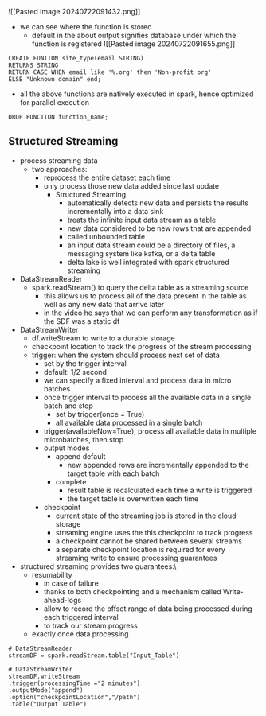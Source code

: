 ![[Pasted image 20240722091432.png]]
- we can see where the function is stored
	- default in the about output signifies database under which the function is registered
![[Pasted image 20240722091655.png]]

```
CREATE FUNTION site_type(email STRING)
RETURNS STRING
RETURN CASE WHEN email like '%.org' then 'Non-profit org'
ELSE "Unknown domain" end;
```

- all the above functions are natively executed in spark, hence optimized for parallel execution
```
DROP FUNCTION function_name;
```

## Structured Streaming
- process streaming data
	- two approaches:
		- reprocess the entire dataset each time
		- only process those new data added since last update
			- Structured Streaming
				- automatically detects new data and persists the results incrementally into a data sink
				- treats the infinite input data stream as a table
				- new data considered to be new rows that are appended
				- called unbounded table
				- an input data stream could be a directory of files, a messaging system like kafka, or a delta table
				- delta lake is well integrated with spark structured streaming
- DataStreamReader
	- spark.readStream() to query the delta table as a streaming source
		- this allows us to process all of the data present in the table as well as any new data that arrive later
		- in the video he says that we can perform any transformation as if the SDF was a static df
- DataStreamWriter
	- df.writeStream to write to a durable storage
	- checkpoint location to track the progress of the stream processing
	- trigger: when the system should process next set of data
		- set by the trigger interval
		- default: 1/2 second
		- we can specify a fixed interval and process data in micro batches
		- once trigger interval to process all the available data in a single batch and stop
			- set by trigger(once = True)
			- all available data processed in a single batch
		- trigger(availableNow=True), process all available data in multiple microbatches, then stop
		- output modes
			- append default
				- new appended rows are incrementally appended to the target table with each batch
			- complete
				- result table is recalculated each time a write is triggered
				- the target table is overwritten each time
		- checkpoint
			- current state of the streaming job is stored in the cloud storage
			- streaming engine uses the this checkpoint to track progress
			- a checkpoint cannot be shared between several streams
			- a separate checkpoint location is required for every streaming write to ensure processing guarantees
- structured streaming provides two guarantees:\
	- resumability
		- in case of failure
		- thanks to both checkpointing and a mechanism called Write-ahead-logs
		- allow to record the offset range of data being processed during each triggered interval
		- to track our stream progress
	- exactly once data processing 

```
# DataStreamReader
streamDF = spark.readStream.table("Input_Table")

# DataStreamWriter
streamDF.writeStream
.trigger(processingTime ="2 minutes")
.outputMode("append")
.option("checkpointLocation","/path")
.table("Output Table")
```

